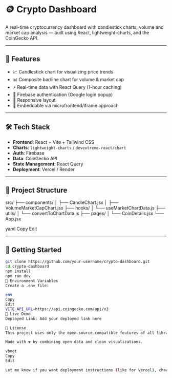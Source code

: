 # 🪙 Crypto Dashboard

A real-time cryptocurrency dashboard with candlestick charts, volume and market cap analysis — built using React, lightweight-charts, and the CoinGecko API.

---

## 🚀 Features

- 📈 Candlestick chart for visualizing price trends
- 📊 Composite bar/line chart for volume & market cap
- ⚡ Real-time data with React Query (1-hour caching)
- 🔐 Firebase authentication (Google login popup)
- 📱 Responsive layout
- 🧩 Embeddable via microfrontend/iframe approach

---

## 🛠️ Tech Stack

- **Frontend**: React + Vite + Tailwind CSS
- **Charts**: `lightweight-charts` / `devextreme-react/chart`
- **Auth**: Firebase
- **Data**: CoinGecko API
- **State Management**: React Query
- **Deployment**: Vercel / Render

---

## 🧱 Project Structure

src/ ├── components/ │ ├── CandleChart.jsx │ ├── VolumeMarketCapChart.jsx ├── hooks/ │ └── useMarketChartData.js ├── utils/ │ └── convertToChartData.js ├── pages/ │ └── CoinDetails.jsx └── App.jsx

yaml
Copy
Edit

---

## 🧪 Getting Started

```bash
git clone https://github.com/your-username/crypto-dashboard.git
cd crypto-dashboard
npm install
npm run dev
🔑 Environment Variables
Create a .env file:

env
Copy
Edit
VITE_API_URL=https://api.coingecko.com/api/v3
🔗 Live Demo
Deployed Link: Add your deployed link here

📜 License
This project uses only the open-source-compatible features of all libraries. However, note that devextreme-react may show license prompts in some cases — consider using lightweight-charts if a fully open-source stack is required.

Made with ❤️ by combining open data and clean visualizations.

vbnet
Copy
Edit

Let me know if you want deployment instructions (like for Vercel), chart screenshots, or setup for multiple coins.







